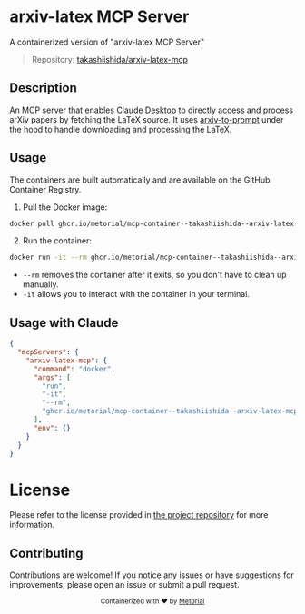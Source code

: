 
# arxiv-latex MCP Server

A containerized version of "arxiv-latex MCP Server"

> Repository: [takashiishida/arxiv-latex-mcp](https://github.com/takashiishida/arxiv-latex-mcp)

## Description

An MCP server that enables [Claude Desktop](https://claude.ai/download) to directly access and process arXiv papers by fetching the LaTeX source. It uses [arxiv-to-prompt](https://github.com/takashiishida/arxiv-to-prompt) under the hood to handle downloading and processing the LaTeX.


## Usage

The containers are built automatically and are available on the GitHub Container Registry.

1. Pull the Docker image:

```bash
docker pull ghcr.io/metorial/mcp-container--takashiishida--arxiv-latex-mcp--arxiv-latex-mcp
```

2. Run the container:

```bash
docker run -it --rm ghcr.io/metorial/mcp-container--takashiishida--arxiv-latex-mcp--arxiv-latex-mcp 
```

- `--rm` removes the container after it exits, so you don't have to clean up manually.
- `-it` allows you to interact with the container in your terminal.



## Usage with Claude

```json
{
  "mcpServers": {
    "arxiv-latex-mcp": {
      "command": "docker",
      "args": [
        "run",
        "-it",
        "--rm",
        "ghcr.io/metorial/mcp-container--takashiishida--arxiv-latex-mcp--arxiv-latex-mcp"
      ],
      "env": {}
    }
  }
}
```

# License

Please refer to the license provided in [the project repository](https://github.com/takashiishida/arxiv-latex-mcp) for more information.

## Contributing

Contributions are welcome! If you notice any issues or have suggestions for improvements, please open an issue or submit a pull request.

<div align="center">
  <sub>Containerized with ❤️ by <a href="https://metorial.com">Metorial</a></sub>
</div>
  